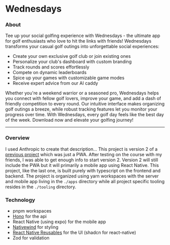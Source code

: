 # Wednesdays

### About

Tee up your social golfing experience with Wednesdays - the ultimate app for golf enthusiasts who love to hit the links with friends!
Wednesdays transforms your casual golf outings into unforgettable social experiences:

- Create your own exclusive golf club or join existing ones
- Personalize your club's dashboard with custom branding
- Track rounds and scores effortlessly
- Compete on dynamic leaderboards
- Spice up your games with customizable game modes
- Receive expert advice from our AI caddy

Whether you're a weekend warrior or a seasoned pro, Wednesdays helps you connect with fellow golf lovers, improve your game, and add a dash of friendly competition to every round. Our intuitive interface makes organizing golf outings a breeze, while robust tracking features let you monitor your progress over time.
With Wednesdays, every golf day feels like the best day of the week. Download now and elevate your golfing journey!

---

### Overview

I used Anthropic to create that description...
This project is version 2 of a [previous project](https://github.com/PatKeenan/wednesday) which was just a PWA. After testing on the course with my friends, I was able to get enough info to start version 2. Version 2 will still include the PWA but it will primarily a mobile app using React Native. This project, like the last one, is built purely with typescript on the frontend and backend. The project is organized using yarn workspaces with the server and mobile app living in the `./apps` directory while all project specific tooling resides in the `./tooling` directory.

### Technology

- pnpm workspaces
- [Hono](https://hono.dev/) for the api
- React Native (using expo) for the mobile app
- [Nativewind](https://www.nativewind.dev/v4/overview) for styling
- [React Native Reusables](https://rnr-docs.vercel.app/getting-started/introduction/) for the UI (shadcn for react-native)
- Zod for validation
